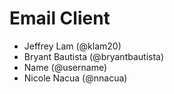 # Email Client
- Jeffrey Lam (@klam20)
- Bryant Bautista (@bryantbautista)
- Name (@username)
- Nicole Nacua (@nnacua)
